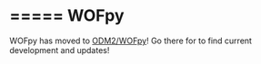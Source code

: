 =====
WOFpy
=====

WOFpy has moved to [ODM2/WOFpy](http://github.com/ODM2/WOFpy)! Go there for to find current development and updates!

